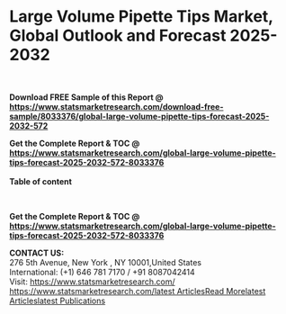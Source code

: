 <h1>Large Volume Pipette Tips Market, Global Outlook and Forecast 2025-2032</h1><br/><p><strong>Download FREE Sample of this Report @ <a href="https://www.statsmarketresearch.com/download-free-sample/8033376/global-large-volume-pipette-tips-forecast-2025-2032-572">https://www.statsmarketresearch.com/download-free-sample/8033376/global-large-volume-pipette-tips-forecast-2025-2032-572</a></strong></p><div><b>Get the Complete Report & TOC @ <a href="https://www.statsmarketresearch.com/global-large-volume-pipette-tips-forecast-2025-2032-572-8033376">https://www.statsmarketresearch.com/global-large-volume-pipette-tips-forecast-2025-2032-572-8033376</a></b></div><br><b>Table of content</b><p><br><div><b>Get the Complete Report & TOC @ <a href="https://www.statsmarketresearch.com/global-large-volume-pipette-tips-forecast-2025-2032-572-8033376">https://www.statsmarketresearch.com/global-large-volume-pipette-tips-forecast-2025-2032-572-8033376</a></b></div></p> <b>CONTACT US:</b><br>276 5th Avenue, New York , NY 10001,United States<br>International: (+1) 646 781 7170 / +91 8087042414<br>Visit: <a href="https://www.statsmarketresearch.com/">https://www.statsmarketresearch.com/</a><br><a href="https://gyeongbokgung.com">https://www.statsmarketresearch.com/</a><a href="https://hallyeomaritime.com">latest Articles</a><a href="https://jingwansa.com">Read More</a><a href=https://nguoiviet.jp/">latest Articles</a><a href="https://www.intelmarketresearch.com/">latest Publications</a>